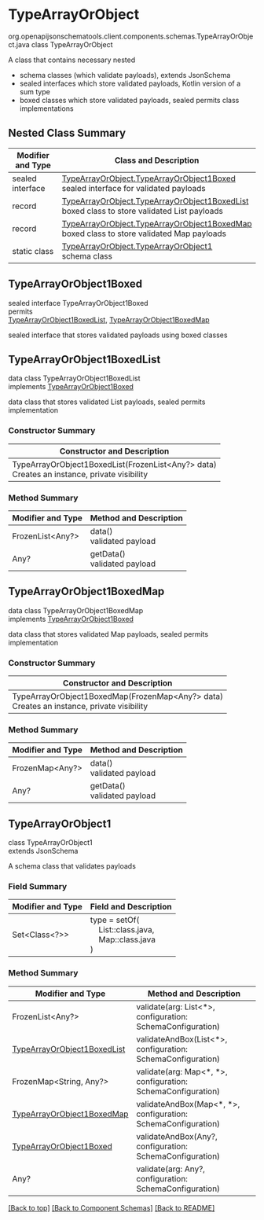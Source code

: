 # TypeArrayOrObject
org.openapijsonschematools.client.components.schemas.TypeArrayOrObject.java
class TypeArrayOrObject<br>

A class that contains necessary nested
- schema classes (which validate payloads), extends JsonSchema
- sealed interfaces which store validated payloads, Kotlin version of a sum type
- boxed classes which store validated payloads, sealed permits class implementations

## Nested Class Summary
| Modifier and Type | Class and Description |
| ----------------- | ---------------------- |
| sealed interface | [TypeArrayOrObject.TypeArrayOrObject1Boxed](#typearrayorobject1boxed)<br> sealed interface for validated payloads |
| record | [TypeArrayOrObject.TypeArrayOrObject1BoxedList](#typearrayorobject1boxedlist)<br> boxed class to store validated List payloads |
| record | [TypeArrayOrObject.TypeArrayOrObject1BoxedMap](#typearrayorobject1boxedmap)<br> boxed class to store validated Map payloads |
| static class | [TypeArrayOrObject.TypeArrayOrObject1](#typearrayorobject1)<br> schema class |

## TypeArrayOrObject1Boxed
sealed interface TypeArrayOrObject1Boxed<br>
permits<br>
[TypeArrayOrObject1BoxedList](#typearrayorobject1boxedlist),
[TypeArrayOrObject1BoxedMap](#typearrayorobject1boxedmap)

sealed interface that stores validated payloads using boxed classes

## TypeArrayOrObject1BoxedList
data class TypeArrayOrObject1BoxedList<br>
implements [TypeArrayOrObject1Boxed](#typearrayorobject1boxed)

data class that stores validated List payloads, sealed permits implementation

### Constructor Summary
| Constructor and Description |
| --------------------------- |
| TypeArrayOrObject1BoxedList(FrozenList<Any?> data)<br>Creates an instance, private visibility |

### Method Summary
| Modifier and Type | Method and Description |
| ----------------- | ---------------------- |
| FrozenList<Any?> | data()<br>validated payload |
| Any? | getData()<br>validated payload |

## TypeArrayOrObject1BoxedMap
data class TypeArrayOrObject1BoxedMap<br>
implements [TypeArrayOrObject1Boxed](#typearrayorobject1boxed)

data class that stores validated Map payloads, sealed permits implementation

### Constructor Summary
| Constructor and Description |
| --------------------------- |
| TypeArrayOrObject1BoxedMap(FrozenMap<Any?> data)<br>Creates an instance, private visibility |

### Method Summary
| Modifier and Type | Method and Description |
| ----------------- | ---------------------- |
| FrozenMap<Any?> | data()<br>validated payload |
| Any? | getData()<br>validated payload |

## TypeArrayOrObject1
class TypeArrayOrObject1<br>
extends JsonSchema

A schema class that validates payloads

### Field Summary
| Modifier and Type | Field and Description |
| ----------------- | ---------------------- |
| Set<Class<?>> | type = setOf(<br/>&nbsp;&nbsp;&nbsp;&nbsp;List::class.java,<br/>&nbsp;&nbsp;&nbsp;&nbsp;Map::class.java<br/>)<br/> |

### Method Summary
| Modifier and Type | Method and Description |
| ----------------- | ---------------------- |
| FrozenList<Any?> | validate(arg: List<*>, configuration: SchemaConfiguration) |
| [TypeArrayOrObject1BoxedList](#typearrayorobject1boxedlist) | validateAndBox(List<*>, configuration: SchemaConfiguration) |
| FrozenMap<String, Any?> | validate(arg: Map&lt;*, *&gt;, configuration: SchemaConfiguration) |
| [TypeArrayOrObject1BoxedMap](#typearrayorobject1boxedmap) | validateAndBox(Map&lt;*, *&gt;, configuration: SchemaConfiguration) |
| [TypeArrayOrObject1Boxed](#typearrayorobject1boxed) | validateAndBox(Any?, configuration: SchemaConfiguration) |
| Any? | validate(arg: Any?, configuration: SchemaConfiguration) |

[[Back to top]](#top) [[Back to Component Schemas]](../../../README.md#Component-Schemas) [[Back to README]](../../../README.md)
